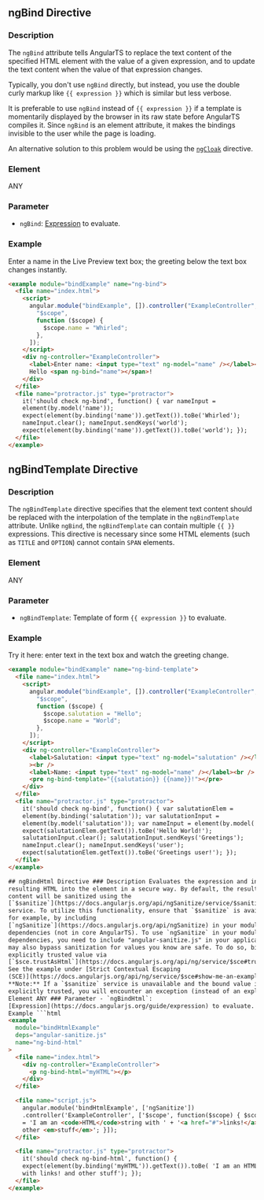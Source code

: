 ## ngBind Directive

### Description

The `ngBind` attribute tells AngularTS to replace the text content of the specified HTML element with the value of a given expression, and to update the text content when the value of that expression changes.

Typically, you don't use `ngBind` directly, but instead, you use the double curly markup like `{{ expression }}` which is similar but less verbose.

It is preferable to use `ngBind` instead of `{{ expression }}` if a template is momentarily displayed by the browser in its raw state before AngularTS compiles it. Since `ngBind` is an element attribute, it makes the bindings invisible to the user while the page is loading.

An alternative solution to this problem would be using the [`ngCloak`](https://docs.angularjs.org/api/ng/directive/ngCloak) directive.

### Element

ANY

### Parameter

- `ngBind`: [Expression](https://docs.angularjs.org/guide/expression) to evaluate.

### Example

Enter a name in the Live Preview text box; the greeting below the text box changes instantly.

```html
<example module="bindExample" name="ng-bind">
  <file name="index.html">
    <script>
      angular.module("bindExample", []).controller("ExampleController", [
        "$scope",
        function ($scope) {
          $scope.name = "Whirled";
        },
      ]);
    </script>
    <div ng-controller="ExampleController">
      <label>Enter name: <input type="text" ng-model="name" /></label><br />
      Hello <span ng-bind="name"></span>!
    </div>
  </file>
  <file name="protractor.js" type="protractor">
    it('should check ng-bind', function() { var nameInput =
    element(by.model('name'));
    expect(element(by.binding('name')).getText()).toBe('Whirled');
    nameInput.clear(); nameInput.sendKeys('world');
    expect(element(by.binding('name')).getText()).toBe('world'); });
  </file>
</example>
```

## ngBindTemplate Directive

### Description

The `ngBindTemplate` directive specifies that the element text content should be replaced with the interpolation of the template in the `ngBindTemplate` attribute. Unlike `ngBind`, the `ngBindTemplate` can contain multiple `{{ }}` expressions. This directive is necessary since some HTML elements (such as `TITLE` and `OPTION`) cannot contain `SPAN` elements.

### Element

ANY

### Parameter

- `ngBindTemplate`: Template of form `{{ expression }}` to evaluate.

### Example

Try it here: enter text in the text box and watch the greeting change.

````html
<example module="bindExample" name="ng-bind-template">
  <file name="index.html">
    <script>
      angular.module("bindExample", []).controller("ExampleController", [
        "$scope",
        function ($scope) {
          $scope.salutation = "Hello";
          $scope.name = "World";
        },
      ]);
    </script>
    <div ng-controller="ExampleController">
      <label>Salutation: <input type="text" ng-model="salutation" /></label
      ><br />
      <label>Name: <input type="text" ng-model="name" /></label><br />
      <pre ng-bind-template="{{salutation}} {{name}}!"></pre>
    </div>
  </file>
  <file name="protractor.js" type="protractor">
    it('should check ng-bind', function() { var salutationElem =
    element(by.binding('salutation')); var salutationInput =
    element(by.model('salutation')); var nameInput = element(by.model('name'));
    expect(salutationElem.getText()).toBe('Hello World!');
    salutationInput.clear(); salutationInput.sendKeys('Greetings');
    nameInput.clear(); nameInput.sendKeys('user');
    expect(salutationElem.getText()).toBe('Greetings user!'); });
  </file>
</example>

## ngBindHtml Directive ### Description Evaluates the expression and inserts the
resulting HTML into the element in a secure way. By default, the resulting HTML
content will be sanitized using the
[`$sanitize`](https://docs.angularjs.org/api/ngSanitize/service/$sanitize)
service. To utilize this functionality, ensure that `$sanitize` is available,
for example, by including
[`ngSanitize`](https://docs.angularjs.org/api/ngSanitize) in your module's
dependencies (not in core AngularTS). To use `ngSanitize` in your module's
dependencies, you need to include "angular-sanitize.js" in your application. You
may also bypass sanitization for values you know are safe. To do so, bind to an
explicitly trusted value via
[`$sce.trustAsHtml`](https://docs.angularjs.org/api/ng/service/$sce#trustAsHtml).
See the example under [Strict Contextual Escaping
(SCE)](https://docs.angularjs.org/api/ng/service/$sce#show-me-an-example-using-sce).
**Note:** If a `$sanitize` service is unavailable and the bound value isn't
explicitly trusted, you will encounter an exception (instead of an exploit). ###
Element ANY ### Parameter - `ngBindHtml`:
[Expression](https://docs.angularjs.org/guide/expression) to evaluate. ###
Example ```html
<example
  module="bindHtmlExample"
  deps="angular-sanitize.js"
  name="ng-bind-html"
>
  <file name="index.html">
    <div ng-controller="ExampleController">
      <p ng-bind-html="myHTML"></p>
    </div>
  </file>

  <file name="script.js">
    angular.module('bindHtmlExample', ['ngSanitize'])
    .controller('ExampleController', ['$scope', function($scope) { $scope.myHTML
    = 'I am an <code>HTML</code>string with ' + '<a href="#">links!</a> and
    other <em>stuff</em>'; }]);
  </file>

  <file name="protractor.js" type="protractor">
    it('should check ng-bind-html', function() {
    expect(element(by.binding('myHTML')).getText()).toBe( 'I am an HTMLstring
    with links! and other stuff'); });
  </file>
</example>
````
